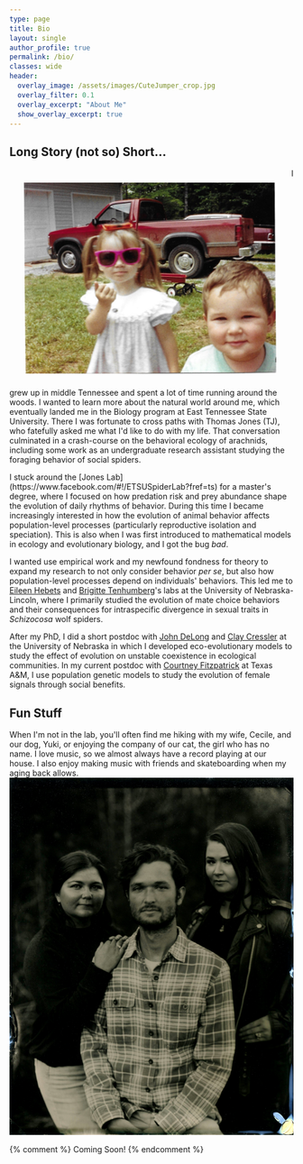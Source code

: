 ```yaml
---
type: page
title: Bio
layout: single
author_profile: true
permalink: /bio/
classes: wide
header:
  overlay_image: /assets/images/CuteJumper_crop.jpg
  overlay_filter: 0.1
  overlay_excerpt: "About Me"
  show_overlay_excerpt: true
---
```

<h2>Long Story (not so) Short...</h2>
<p><IMG SRC="/assets/images/YoungLaurenAndColton.jpeg" ALIGN="left" WIDTH="450px" HSPACE="25" VSPACE="25"/>I grew up in middle Tennessee and spent a lot of time running around the woods. I wanted to learn more about the natural world around me, which eventually landed me in the Biology program at East Tennessee State University. There I was fortunate to cross paths with Thomas Jones (TJ), who fatefully asked me what I'd like to do with my life. That conversation culminated in a crash-course on the behavioral ecology of arachnids, including some work as an undergraduate research assistant studying the foraging behavior of social spiders.</p>
I stuck around the [Jones Lab](https://www.facebook.com/#!/ETSUSpiderLab?fref=ts) for a master's degree, where I focused on how predation risk and prey abundance shape the evolution of daily rhythms of behavior. During this time I became increasingly interested in how the evolution of animal behavior affects population-level processes (particularly reproductive isolation and speciation). This is also when I was first introduced to mathematical models in ecology and evolutionary biology, and I got the bug <i>bad</i>.<br>

I wanted use empirical work and my newfound fondness for theory to expand my research to not only consider behavior <i>per se</i>, but also how population-level processes depend on individuals' behaviors. This led me to [Eileen Hebets](https://hebetslab.unl.edu/) and [Brigitte Tenhumberg](https://www.unl.edu/btenhumberg/home)'s labs at the University of Nebraska-Lincoln, where I primarily studied the evolution of mate choice behaviors and their consequences for intraspecific divergence in sexual traits in <i>Schizocosa</i> wolf spiders.<br>

After my PhD, I did a short postdoc with [John DeLong](http://johnpauldelong.weebly.com/) and [Clay Cressler](https://cressler.weebly.com/) at the University of Nebraska in which I developed eco-evolutionary models to study the effect of evolution on unstable coexistence in ecological communities. In my current postdoc with [Courtney Fitzpatrick](https://fitzpatrickresearch.com/) at Texas A&M, I use population genetic models to study the evolution of female signals through social benefits.

<h2>Fun Stuff</h2>

When I'm not in the lab, you'll often find me hiking with my wife, Cecile, and our dog, Yuki, or enjoying the company of our cat, the girl who has no name. I love music, so we almost always have a record playing at our house. I also enjoy making music with friends and skateboarding when my aging back allows.
![Left to Right: Cecile, Colton, and his sister Lauren](assets/images/family2.jpg)

{% comment %}
Coming Soon!
{% endcomment %}
